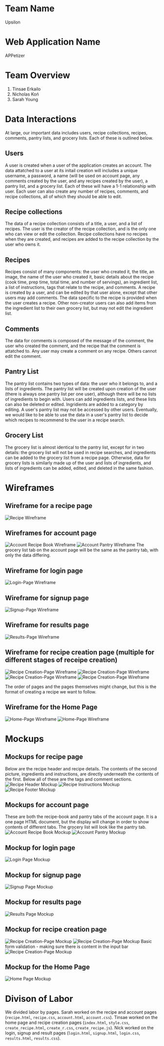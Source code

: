# Team Name 
Upsilon
# Web Application Name 
APPetizer
# Team Overview
1. Tinsae Erkailo 
2. Nicholas Koń 
3. Sarah Young 

# Data Interactions
At large, our important data includes users, recipe collections, recipes, comments, pantry lists, and grocery lists. Each of these is outlined below.
## Users
A user is created when a user of the application creates an account. The data attatched to a user at its initail creation will includes a unique username, a password, a name (will be used on account page, any comments created by the user, and any recipes created by the user), a pantry list, and a grocery list. Each of these will have a 1-1 relationship with user.
Each user can also create any number of recipes, comments, and recipe collections, all of which they should be able to edit.
## Recipe collections
The data of a recipe collection consists of a title, a user, and a list of recipes. The user is the creator of the recipe collection, and is the only one who can view or edit the collection. Recipe collections have no recipes when they are created, and recipes are added to the recipe collection by the user who owns it.
## Recipes
Recipes consist of many components: the user who created it, the title, an image, the name of the user who created it, basic details about the recipe (cook time, prep time, total time, and number of servings), an ingredient list, a list of instructions, tags that relate to the recipe, and comments. A recipe is created by a user, and can be edited by that user alone, except that other users may add comments. The data specific to the recipe is provided when the user creates a recipe. Other non-creator users can also add items from the ingredient list to their own grocery list, but may not edit the ingredient list.
## Comments
The data for comments is composed of the message of the comment, the user who created the comment, and the recipe that the comment is attatched to. Any user may create a comment on any recipe. Others cannot edit the comment.
## Pantry List
The pantry list contains two types of data: the user who it belongs to, and a lists of ingredients. The pantry list will be created upon creation of the user (there is always one pantry list per one user), although there will be no lists of ingredients to begin with. Users can add ingredients lists, and these lists can also be deleted or edited. Ingridients are added to a category by editing. A user's pantry list may not be accessed by other users. Eventually, we would like to be able to use the data in a user's pantry list to decide which recipes to recommend to the user in a recipe search.
## Grocery List
The grocery list is almost identical to the pantry list, except for in two details: the grocery list will not be used in recipe searches, and ingredients can be added to the grocery list from a recipe page. Otherwise, data for grocery lists is similarly made up of the user and lists of ingredients, and lists of ingredients can be added, edited, and deleted in the same fashion.

# Wireframes

## Wireframe for a recipe page
![Recipe Wireframe](wireframes/recipe.png)

## Wireframes for account page
![Account Recipe Book Wireframe](wireframes/recipe_book.png)
![Account Pantry Wireframe](wireframes/pantry.png)
The grocery list tab on the account page will be the same as the pantry tab, with only the data differing.

## Wireframe for login page
![Login-Page Wireframe](wireframes/Login-Page.png)

## Wireframe for signup page
![Signup-Page Wireframe](wireframes/Signup-Page.png)

## Wireframe for results page
![Results-Page Wireframe](wireframes/Results-Page.png)

## Wireframe for recipe creation page (multiple for different stages of receipe creation)
![Recipe Creation-Page Wireframe](wireframes/rc1.png)
![Recipe Creation-Page Wireframe](wireframes/rc2.png)
![Recipe Creation-Page Wireframe](wireframes/rc3.png)
![Recipe Creation-Page Wireframe](wireframes/rc4.png)

The order of pages and the pages themselves might change, but this is the format of creating a recipe we want to follow.

## Wireframe for the Home Page
![Home-Page Wireframe](wireframes/h1.png)
![Home-Page Wireframe](wireframes/h2.png)

# Mockups

## Mockups for recipe page
Below are the recipe header and recipe details. The contents of the second picture, ingredients and instructions, are directly underneath the contents of the first. Below all of these are the tags and comment sections.
![Recipe Header Mockup](mockups/recipe_1.png)
![Recipe Instructions Mockup](mockups/recipe_2.png)
![Recipe Footer Mockup](mockups/recipe_3.png)

## Mockups for account page
These are both the recipe-book and pantry tabs of the account page. It is a one page HTML document, but the display will change in order to show contents of different tabs. The grocery list will look like the pantry tab.
![Account Recipe Book Mockup](mockups/recipe_book.png)
![Account Pantry Mockup](mockups/pantry.png)

## Mockup for login page
![Login Page Mockup](mockups/Login.png)

## Mockup for signup page
![Signup Page Mockup](mockups/Signup.png)

## Mockup for results page
![Results Page Mockup](mockups/Results.png)

## Mockup for recipe creation page
![Recipe Creation-Page Mockup](mockups/mockrc1.png)
![Recipe Creation-Page Mockup](mockups/mockrc2.png)
Basic form validation - making sure there is content in the input bar
![Recipe Creation-Page Mockup](mockups/mockrc3.png)

## Mockup for the Home Page
![Home Page Mockup](mockups/mockrh1.png)


# Divison of Labor
We divided labor by pages. Sarah worked on the recipe and account pages (`recipe.html`, `recipe.css`, `account.html`, `account.css`). Tinsae worked on the home page and recipe creation pages (`index.html`, `style.css`, `create_recipe.html`, `create_r.css`, `create_recipe.js`). Nick worked on the login, signup and result pages (`login.html`, `signup.html`, `login.css`, `results.html`, `results.css`).